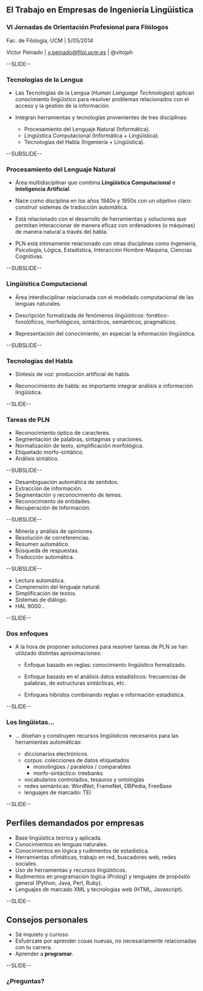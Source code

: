 ## El Trabajo en Empresas de Ingeniería Lingüística

### VI Jornadas de Orientación Profesional para Filólogos

Fac. de Filología, UCM | 5/05/2014

Víctor Peinado | v.peinado@filol.ucm.es | @vitojph  


--SLIDE--

### Tecnologías de la Lengua 

- Las Tecnologías de la Lengua (*Human Language Technologies*) aplican conocimiento lingüístico para resolver problemas relacionados con el acceso y la gestión de la información.

- Integran herramientas y tecnologías provenientes de tres disciplinas:

    - Procesamiento del Lenguaje Natural (Informática).
    - Lingüística Computacional (Informática + Lingüística).
    - Tecnologías del Habla (Ingeniería + Lingüística).


--SUBSLIDE--

### Procesamiento del Lenguaje Natural

- Área multidisciplinar que combina **Lingüística Computacional** e **Inteligencia Artificial**.

- Nace como disciplina en los años 1940s y 1950s con un objetivo claro: construir sistemas de traducción automática.

- Está relacionado con el desarrollo de herramientas y soluciones que permitan interaccionar de manera eficaz con ordenadores (o máquinas) de manera natural a través del habla.
- PLN está íntimamente relacionado con otras disciplinas como Ingeniería, Psicología, Lógica, Estadística, Interacción Hombre-Máquina, Ciencias Cognitivas.


--SUBSLIDE--

### Lingüística Computacional

- Área interdisciplinar relacionada con el modelado computacional de las lenguas naturales.

- Descripción formalizada de fenómenos lingüísticos: fonético-fonolóficos, morfológicos, sintácticos, semánticos, pragmáticos.

- Representación del conocimiento, en especial la información lingüística.


--SUBSLIDE--

### Tecnologías del Habla

- Síntesis de voz: producción artificial de habla.

- Reconocimiento de habla: es importante integrar análisis e información lingüística.

--SLIDE--
### Tareas de PLN

- Reconocimiento óptico de caracteres. 
- Segmentación de palabras, sintagmas y oraciones.
- Normalización de texto, simplificación morfológica.
- Etiquetado morfo-sintático.
- Análisis sintático.

--SUBSLIDE--

- Desambiguación automática de sentidos.
- Extracción de información.
- Segmentación y reconocimiento de temas.
- Reconocimiento de entidades.
- Recuperación de Información.

--SUBSLIDE--

- Minería y análisis de opiniones.
- Resolución de correferencias.
- Resumen automático. 
- Búsqueda de respuestas.
- Traducción automática.

--SUBSLIDE--

- Lectura automática.
- Comprensión del lenguaje natural.
- Simplificación de textos.
- Sistemas de diálogo.
- HAL 9000...


--SLIDE--

### Dos enfoques

- A la hora de proponer soluciones para resolver tareas de PLN se han utilizado distintas aproximaciones:

    - Enfoque basado en reglas: conocimiento lingüístico formalizado.
  
    - Enfoque basado en el análisis datos estadísticos: frecuencias de palabras,
    de estructuras sintácticas, etc.

    - Enfoques híbridos combinando reglas e información estadística.



--SLIDE--
### Los lingüistas...

- ... diseñan y construyen recursos lingüísticos necesarios para las
  herramientas automáticas:

    - diccionarios electrónicos.
    - corpus: colecciones de datos etiquetados
        - monolingües / paralelos / comparables
        - morfo-sintáctico: treebanks
    - vocabularios controlados, tesauros y ontologías
    - redes semánticas: WordNet, FrameNet, DBPedia, FreeBase
    - lenguajes de marcado: TEI


--SLIDE--
## Perfiles demandados por empresas

- Base lingüística teórica y aplicada.
- Conocimientos en lenguas naturales.
- Conocimientos en lógica y rudimentos de estadística.
- Herramientas ofimáticas, trabajo en red, buscadores web, redes sociales.
- Uso de herramientas y recursos lingüísticos.
- Rudimentos en programación lógica (Prolog) y lenguajes de propósito general (Python, Java, Perl, Ruby).
- Lenguajes de marcado XML y tecnologias web (HTML, Javascript).



--SLIDE--
## Consejos personales

- Sé inquieto y curioso.
- Esfuérzate por aprender cosas nuevas, no necesariamente relacionadas con tu
  carrera.
- Aprender a **programar**.


--SLIDE--

### ¿Preguntas?

